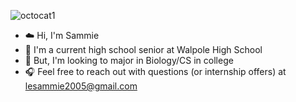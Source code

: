 ![octocat1](https://github.com/sammieele/les_webdesign/assets/155572963/35498f36-5bcb-487d-9292-5ef08803db42)
* :cloud: Hi, I'm Sammie
* :8ball: I'm a current high school senior at Walpole High School
* :rice_ball: But, I'm looking to major in Biology/CS in college
* :headphones: Feel free to reach out with questions (or internship offers) at lesammie2005@gmail.com
